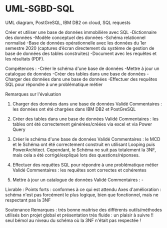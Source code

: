 # UML-SGBD-SQL
UML diagram, PostGreSQL, IBM DB2 on cloud, SQL requests

Créer et utiliser une base de données immobilière avec SQL 
-Dictionnaire des données 
-Modèle conceptuel des données 
-Schéma relationnel normalisé 
-Base de données opérationnelle avec les données du 1er semestre 2020 (captures d’écran directement du système de gestion de base de données des tables construites) -Document avec les requêtes et les résultats (PDF).  

Compétences : 
-Créer le schéma d'une base de données 
-Mettre à jour un catalogue de données
-Créer des tables dans une base de données 
-Charger des données dans une base de données 
-Effectuer des requêtes SQL pour répondre à une problématique métier

Remarques sur l'évaluation
1. Charger des données dans une base de données
Validé 
Commentaires : les données ont été chargées dans IBM DB2 et PostGreSQL

2. Créer des tables dans une base de données
Validé
Commentaires : les tables ont été correctement générées/créées via excel et via Power Query

3. Créer le schéma d'une base de données
Validé
Commentaires : le MCD et le Schéma ont été correctement construit en utilisant Looping puis PowerArchitect. Cependant, le Schéma ne suit pas totalement la 3NF, mais cela a été corrigé/expliqué lors des questions/réponses.

4. Effectuer des requêtes SQL pour répondre à une problématique métier
Validé
Commentaires : les requêtes sont correctes et cohérentes

5. Mettre à jour un catalogue de données
Validé
Commentaires : -

 Livrable :
Points forts : conformes à ce qui est attendu
Axes d'amélioration : schéma n'est pas forcément le plus logique, bien que fonctionnel, mais ne respectant pas la 3NF


Soutenance
Remarques :
très bonne maitrise des différents outils/méthodes utilisés
bon projet global et présentation très fluide : un plaisir à suivre !!
seul bémol au niveau du schéma où la 3NF n'était pas respectée !
